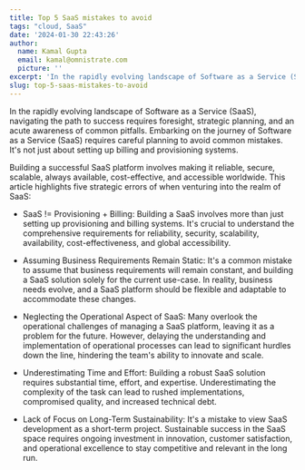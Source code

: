 ```yaml
---
title: Top 5 SaaS mistakes to avoid
tags: "cloud, SaaS" 
date: '2024-01-30 22:43:26'
author:
  name: Kamal Gupta
  email: kamal@omnistrate.com
  picture: ''
excerpt: 'In the rapidly evolving landscape of Software as a Service (SaaS), navigating the path to success requires foresight, strategic planning, and an acute awareness of common pitfalls.'
slug: top-5-saas-mistakes-to-avoid
---
```


In the rapidly evolving landscape of Software as a Service (SaaS), navigating the path to success requires foresight, strategic planning, and an acute awareness of common pitfalls. Embarking on the journey of Software as a Service (SaaS) requires careful planning to avoid common mistakes. It's not just about setting up billing and provisioning systems.

Building a successful SaaS platform involves making it reliable, secure, scalable, always available, cost-effective, and accessible worldwide. This article highlights five strategic errors of when venturing into the realm of SaaS:

- SaaS != Provisioning + Billing: Building a SaaS involves more than just setting up provisioning and billing systems. It's crucial to understand the comprehensive requirements for reliability, security, scalability, availability, cost-effectiveness, and global accessibility.

- Assuming Business Requirements Remain Static: It's a common mistake to assume that business requirements will remain constant, and building a SaaS solution solely for the current use-case. In reality, business needs evolve, and a SaaS platform should be flexible and adaptable to accommodate these changes.

- Neglecting the Operational Aspect of SaaS: Many overlook the operational challenges of managing a SaaS platform, leaving it as a problem for the future. However, delaying the understanding and implementation of operational processes can lead to significant hurdles down the line, hindering the team's ability to innovate and scale.

- Underestimating Time and Effort: Building a robust SaaS solution requires substantial time, effort, and expertise. Underestimating the complexity of the task can lead to rushed implementations, compromised quality, and increased technical debt.

- Lack of Focus on Long-Term Sustainability: It's a mistake to view SaaS development as a short-term project. Sustainable success in the SaaS space requires ongoing investment in innovation, customer satisfaction, and operational excellence to stay competitive and relevant in the long run.

